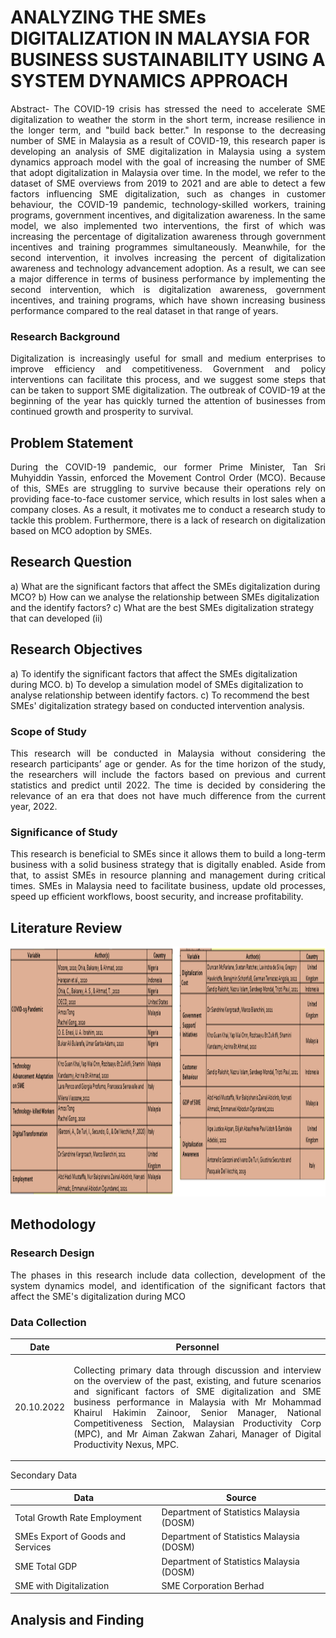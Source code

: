 # ANALYZING THE SMEs DIGITALIZATION IN MALAYSIA FOR BUSINESS SUSTAINABILITY USING A SYSTEM DYNAMICS APPROACH


<p align="justify"> Abstract- The COVID-19 crisis has stressed the need to accelerate SME digitalization to weather the storm in the short term, increase resilience in the longer term, and "build back better." In response to the decreasing number of SME in Malaysia as a result of COVID-19, this research paper is developing an analysis of SME digitalization in Malaysia using a system dynamics approach model with the goal of increasing the number of SME that adopt digitalization in Malaysia over time. In the model, we refer to the dataset of SME overviews from 2019 to 2021 and are able to detect a few factors influencing SME digitalization, such as changes in customer behaviour, the COVID-19 pandemic, technology-skilled workers, training programs, government incentives, and digitalization awareness. In the same model, we also implemented two interventions, the first of which was increasing the percentage of digitalization awareness through government incentives and training programmes simultaneously. Meanwhile, for the second intervention, it involves increasing the percent of digitalization awareness and technology advancement adoption. As a result, we can see a major difference in terms of business performance by implementing the second intervention, which is digitalization awareness, government incentives, and training programs, which have shown increasing business performance compared to the real dataset in that range of years. </p>

### Research Background ###


<p align="justify"> Digitalization is increasingly useful for small and medium enterprises to improve efficiency and competitiveness. Government and policy interventions can facilitate this process, and we suggest some steps that can be taken to support SME digitalization. The outbreak of COVID-19 at the beginning of the year has quickly turned the attention of businesses from continued growth and prosperity to survival. </p>


## Problem Statement ###
<p align="justify"> During the COVID-19 pandemic, our former Prime Minister, Tan Sri Muhyiddin Yassin, enforced the Movement Control Order (MCO). Because of this, SMEs are struggling to survive because their operations rely on providing face-to-face customer service, which results in lost sales when a company closes. As a result, it motivates me to conduct a research study to tackle this problem. Furthermore, there is a lack of research on digitalization based on MCO adoption by SMEs. </p>


## Research Question ###
a)	What are the significant factors that affect the SMEs digitalization during MCO?
b)	How can we analyse the relationship between SMEs digitalization and the identify factors?
c)	What are the best SMEs digitalization strategy that can developed (ii)


## Research Objectives ###
a)	To identify the significant factors that affect the SMEs digitalization during MCO.
b)	To develop a simulation model of SMEs digitalization to analyse relationship between identify factors.
c)	To recommend the best SMEs' digitalization strategy based on conducted intervention analysis.

### Scope of Study ###
<p align="justify"> This research will be conducted in Malaysia without considering the research participants’ age or gender. As for the time horizon of the study, the researchers will include the factors based on previous and current statistics and predict until 2022. The time is decided by considering the relevance of an era that does not have much difference from the current year, 2022. </p>


### Significance of Study ###
<p align="justify">This research is beneficial to SMEs since it allows them to build a long-term business with a solid business strategy that is digitally enabled. Aside from that, to assist SMEs in resource planning and management during critical times. SMEs in Malaysia need to facilitate business, update old processes, speed up efficient workflows, boost security, and increase profitability. </p>

## Literature Review ##
<img src="https://github.com/nurfathihah/ResearchLogbook/blob/main/Literature%20Review.png" width="1200" height="400"  />

## Methodology

### Research Design ###

<p align="justify"> The phases in this research include data collection, development of the system dynamics model, and identification of the significant factors that affect the SME's digitalization during MCO </p>

### Data Collection ###

Date          | Personnel
------------- | -------------
20.10.2022 | <p align="justify"> Collecting primary data through discussion and interview on the overview of the past, existing, and future scenarios and significant factors of SME digitalization and SME business performance in Malaysia with Mr Mohammad Khairul Hakimin Zainoor, Senior Manager, National Competitiveness Section, Malaysian Productivity Corp (MPC), and Mr Aiman Zakwan Zahari, Manager of Digital Productivity Nexus, MPC. </p>

Secondary Data


Data | Source
------------- | -------------
Total Growth Rate Employment   | Department of Statistics Malaysia (DOSM)
SMEs Export of Goods and Services  | Department of Statistics Malaysia (DOSM)
SME Total GDP | Department of Statistics Malaysia (DOSM)
SME with Digitalization | SME Corporation Berhad

## Analysis and Finding

